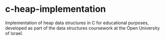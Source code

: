 # c-heap-implementation
Implementation of heap data structures in C for educational purposes, developed as part of the data structures coursework at the Open University of Israel.
